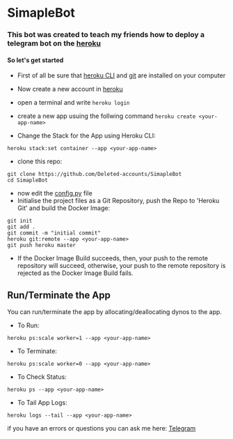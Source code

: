 # SimapleBot

### This bot was created to teach my friends how to deploy a telegram bot on the [heroku](https://heroku.com)

#### So let's get started

- First of all be sure that [heroku CLI](https://devcenter.heroku.com/articles/heroku-cli#download-and-install) and [git](https://git-scm.com/downloads) are installed on your computer

- Now create a new account in [heroku](https://id.heroku.com/signup/login)
- open a terminal and write ```heroku login```
- create a new app usuing the follwing command ```heroku create <your-app-name>```

- Change the Stack for the App using Heroku CLI:
```
heroku stack:set container --app <your-app-name>
```
- clone this repo:
```
git clone https://github.com/Deleted-accounts/SimapleBot
cd SimapleBot
```
- now edit the [config.py](https://github.com/Deleted-accounts/SimapleBot/blob/main/config.py) file
- Initialise the project files as a Git Repository, push the Repo to 'Heroku Git' and build the Docker Image:
```
git init
git add .
git commit -m "initial commit"
heroku git:remote --app <your-app-name>
git push heroku master
```


- If the Docker Image Build succeeds, then, your push to the remote repository will succeed, otherwise, your push to the remote repository is rejected as the Docker Image Build fails.

## Run/Terminate the App

You can run/terminate the app by allocating/deallocating dynos to the app.

- To Run:
```
heroku ps:scale worker=1 --app <your-app-name>
```
- To Terminate:
```
heroku ps:scale worker=0 --app <your-app-name>
```
- To Check Status:
```
heroku ps --app <your-app-name>
```
- To Tail App Logs:
```
heroku logs --tail --app <your-app-name>
```


if you have an errors or questions you can ask me here: [Telegram](https://t.me/Successfully_deleted)
